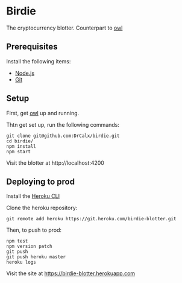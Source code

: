 # Birdie

The cryptocurrency blotter. Counterpart to [owl](https://github.com/DrCalx/owl)

## Prerequisites

Install the following items:
  - [Node.js](https://nodejs.org)
  - [Git](https://git-scm.com/downloads)

## Setup

First, get [owl](https://github.com/DrCalx/owl) up and running.

Thtn get set up, run the following commands:
```
git clone git@github.com:DrCalx/birdie.git
cd birdie/
npm install
npm start
```

Visit the blotter at http://localhost:4200

## Deploying to prod

Install the [Heroku CLI](https://devcenter.heroku.com/articles/heroku-cli)

Clone the heroku repository:
```
git remote add heroku https://git.heroku.com/birdie-blotter.git
```

Then, to push to prod:
```
npm test
npm version patch
git push
git push heroku master
heroku logs
```

Visit the site at https://birdie-blotter.herokuapp.com